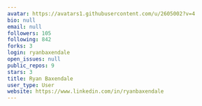 ```yaml
---
avatar: https://avatars1.githubusercontent.com/u/2605002?v=4
bio: null
email: null
followers: 105
following: 842
forks: 3
login: ryanbaxendale
open_issues: null
public_repos: 9
stars: 3
title: Ryan Baxendale
user_type: User
website: https://www.linkedin.com/in/ryanbaxendale
---
```

